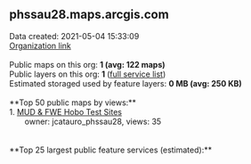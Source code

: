 <h2>phssau28.maps.arcgis.com</h2> Data created: 2021-05-04 15:33:09 <br /><a target='new' href='https://phssau28.maps.arcgis.com'>Organization link</a><br /><br />Public maps on this org: <b>1 (avg: 122 maps)</b><br />Public layers on this org: <b>1 </b>(<a target='new' href='https://services.arcgis.com/ilmXIiJ6VwXrFCKT/ArcGIS/rest/services'>full service list</a>)<br />Estimated storaged used by feature layers: <b>0 MB (avg: 250 KB)</b><br /><br />**Top 50 public maps by views:**<br />  1. <a target='new' href='https://www.arcgis.com/home/item.html?id=34df4cc7c30b49c187c902e27871cb10'>MUD & FWE Hobo Test Sites</a> <br />  &nbsp;&nbsp;&nbsp;&nbsp; &nbsp;&nbsp;owner: jcatauro_phssau28, views: 35<br /><br /><br />**Top 25 largest public feature services (estimated):**<br />